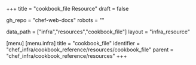 +++
title = "cookbook_file Resource"
draft = false

gh_repo = "chef-web-docs"
robots = ""

data_path = ["infra","resources","cookbook_file"]
layout = "infra_resource"


[menu]
  [menu.infra]
    title = "cookbook_file"
    identifier = "chef_infra/cookbook_reference/resources/cookbook_file"
    parent = "chef_infra/cookbook_reference/resources"
+++

<!-- The contents of this page are automatically generated from the cookbook_file.yaml file in the data directory. -->
<!-- To suggest a change, edit the https://github.com/chef/chef/blob/master/lib/chef/resource/cookbook_file.rb file
      and submit a pull request to the https://github.com/chef/chef repository. -->
